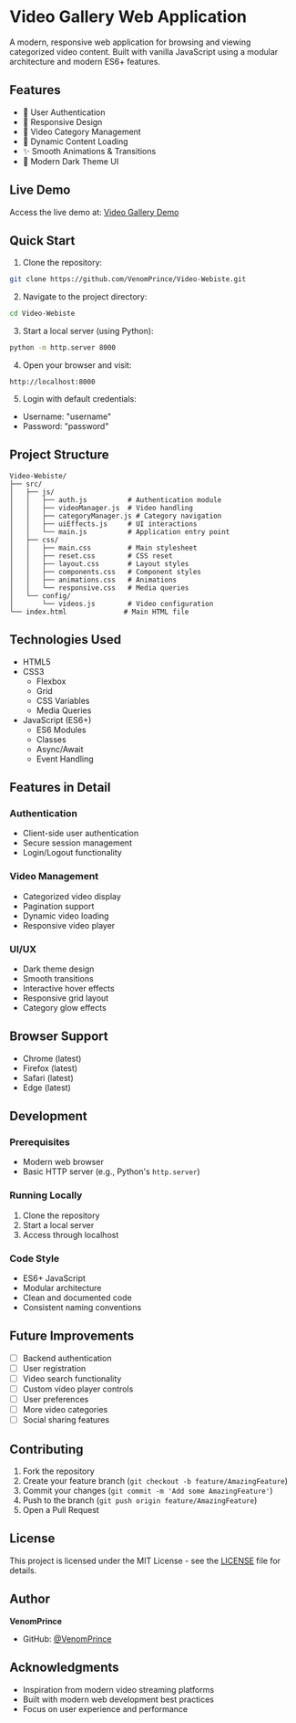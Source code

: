 # Video Gallery Web Application

A modern, responsive web application for browsing and viewing categorized video content. Built with vanilla JavaScript using a modular architecture and modern ES6+ features.

## Features

- 🔐 User Authentication
- 📱 Responsive Design
- 🎥 Video Category Management
- 📄 Dynamic Content Loading
- ✨ Smooth Animations & Transitions
- 🎨 Modern Dark Theme UI

## Live Demo

Access the live demo at: [Video Gallery Demo](https://video-webiste.vercel.app/)

## Quick Start

1. Clone the repository:
```bash
git clone https://github.com/VenomPrince/Video-Webiste.git
```

2. Navigate to the project directory:
```bash
cd Video-Webiste
```

3. Start a local server (using Python):
```bash
python -m http.server 8000
```

4. Open your browser and visit:
```
http://localhost:8000
```

5. Login with default credentials:
- Username: "username"
- Password: "password"

## Project Structure

```
Video-Webiste/
├── src/
│   ├── js/
│   │   ├── auth.js          # Authentication module
│   │   ├── videoManager.js  # Video handling
│   │   ├── categoryManager.js # Category navigation
│   │   ├── uiEffects.js     # UI interactions
│   │   └── main.js          # Application entry point
│   ├── css/
│   │   ├── main.css         # Main stylesheet
│   │   ├── reset.css        # CSS reset
│   │   ├── layout.css       # Layout styles
│   │   ├── components.css   # Component styles
│   │   ├── animations.css   # Animations
│   │   └── responsive.css   # Media queries
│   └── config/
│       └── videos.js        # Video configuration
└── index.html              # Main HTML file
```

## Technologies Used

- HTML5
- CSS3
  - Flexbox
  - Grid
  - CSS Variables
  - Media Queries
- JavaScript (ES6+)
  - ES6 Modules
  - Classes
  - Async/Await
  - Event Handling

## Features in Detail

### Authentication
- Client-side user authentication
- Secure session management
- Login/Logout functionality

### Video Management
- Categorized video display
- Pagination support
- Dynamic video loading
- Responsive video player

### UI/UX
- Dark theme design
- Smooth transitions
- Interactive hover effects
- Responsive grid layout
- Category glow effects

## Browser Support

- Chrome (latest)
- Firefox (latest)
- Safari (latest)
- Edge (latest)

## Development

### Prerequisites
- Modern web browser
- Basic HTTP server (e.g., Python's `http.server`)

### Running Locally
1. Clone the repository
2. Start a local server
3. Access through localhost

### Code Style
- ES6+ JavaScript
- Modular architecture
- Clean and documented code
- Consistent naming conventions

## Future Improvements

- [ ] Backend authentication
- [ ] User registration
- [ ] Video search functionality
- [ ] Custom video player controls
- [ ] User preferences
- [ ] More video categories
- [ ] Social sharing features

## Contributing

1. Fork the repository
2. Create your feature branch (`git checkout -b feature/AmazingFeature`)
3. Commit your changes (`git commit -m 'Add some AmazingFeature'`)
4. Push to the branch (`git push origin feature/AmazingFeature`)
5. Open a Pull Request

## License

This project is licensed under the MIT License - see the [LICENSE](LICENSE) file for details.

## Author

**VenomPrince**
- GitHub: [@VenomPrince](https://github.com/VenomPrince)

## Acknowledgments

- Inspiration from modern video streaming platforms
- Built with modern web development best practices
- Focus on user experience and performance
